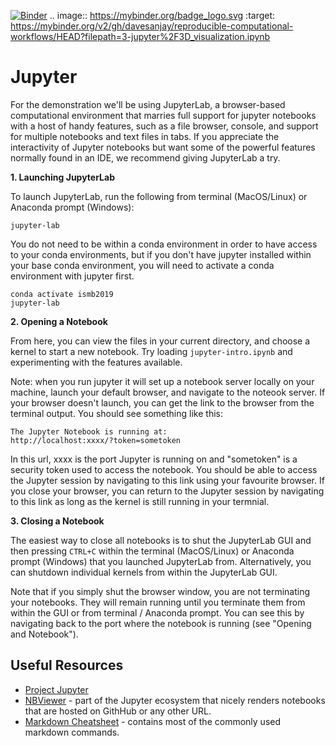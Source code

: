 [![Binder](https://mybinder.org/badge_logo.svg)](https://mybinder.org/v2/gh/davesanjay/reproducible-computational-workflows/HEAD?filepath=3-jupyter%2F3D_visualization.ipynb)
.. image:: https://mybinder.org/badge_logo.svg
 :target: https://mybinder.org/v2/gh/davesanjay/reproducible-computational-workflows/HEAD?filepath=3-jupyter%2F3D_visualization.ipynb
# Jupyter

For the demonstration we'll be using JupyterLab, a browser-based computational environment that marries full support for jupyter notebooks with a host of handy features, such as a file browser, console, and support for multiple notebooks and text files in tabs. If you appreciate the interactivity of Jupyter notebooks but want some of the powerful features normally found in an IDE, we recommend giving JupyterLab a try.

__1. Launching JupyterLab__

To launch JupyterLab, run the following from terminal (MacOS/Linux) or Anaconda prompt (Windows):
```
jupyter-lab
```

You do not need to be within a conda environment in order to have access to your conda environments, but if you don't have jupyter installed within your base conda environment, you will need to activate a conda environment with jupyter first.
```
conda activate ismb2019
jupyter-lab
```

__2. Opening a Notebook__

From here, you can view the files in your current directory, and choose a kernel to start a new notebook. Try loading `jupyter-intro.ipynb` and experimenting with the features available.

Note: when you run jupyter it will set up a notebook server locally on your machine, launch your default browser, and navigate to the noteook server. If your browser doesn't launch, you can get the link to the browser from the terminal output. You should see something like this:
```
The Jupyter Notebook is running at:
http://localhost:xxxx/?token=sometoken
```
In this url, xxxx is the port Jupyter is running on and "sometoken" is a security token used to access the notebook. You should be able to access the Jupyter session by navigating to this link using your favourite browser. If you close your browser, you can return to the Jupyter session by navigating to this link as long as the kernel is still running in your termnial.

__3. Closing a Notebook__

The easiest way to close all notebooks is to shut the JupyterLab GUI and then pressing `CTRL+C` within the terminal (MacOS/Linux) or Anaconda prompt (Windows) that you launched JupyterLab from.
Alternatively, you can shutdown individual kernels from within the JupyterLab GUI.

Note that if you simply shut the browser window, you are not terminating your notebooks. They will remain running until you terminate them from within the GUI or from terminal / Anaconda prompt. You can see this by navigating back to the port where the notebook is running (see "Opening and Notebook"). 

## Useful Resources

* [Project Jupyter](https://jupyter.org/)
* [NBViewer](https://nbviewer.jupyter.org/) - part of the Jupyter ecosystem that nicely renders notebooks that are hosted on GithHub or any other URL.
* [Markdown Cheatsheet](https://github.com/adam-p/markdown-here/wiki/Markdown-Cheatsheet) - contains most of the commonly used markdown commands.
